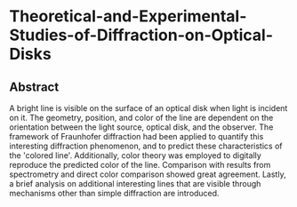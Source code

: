 # Theoretical-and-Experimental-Studies-of-Diffraction-on-Optical-Disks

## Abstract

A bright line is visible on the surface of an optical disk when light is incident on it. The geometry, position, and color of the line are dependent on the orientation between the light source, optical disk, and the observer. The framework of Fraunhofer diffraction had been applied to quantify this interesting diffraction phenomenon, and to predict these characteristics of the 'colored line'. Additionally, color theory was employed to digitally reproduce the predicted color of the line. Comparison with results from spectrometry and direct color comparison showed great agreement. Lastly, a brief analysis on additional interesting lines that are visible through mechanisms other than simple diffraction are introduced.
